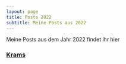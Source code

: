```yaml
---
layout: page
title: Posts 2022
subtitle: Meine Posts aus 2022
---
```


Meine Posts aus dem Jahr 2022 findet ihr hier

### [Krams](/Jahr2022/first-wallpaper "Versuche es doch mal")
